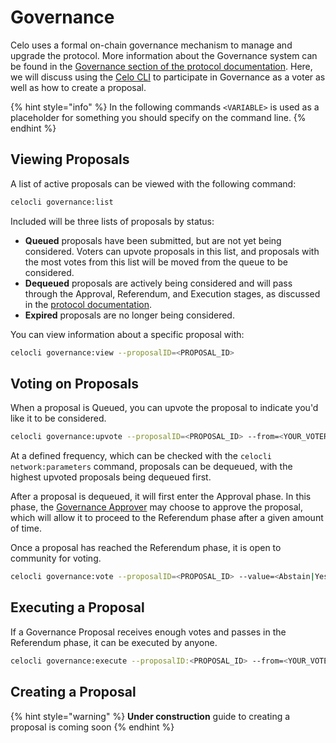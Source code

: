 # Governance

Celo uses a formal on-chain governance mechanism to manage and upgrade the protocol. More information about the Governance system can be found in the [Governance section of the protocol documentation](../celo-codebase/protocol/governance.md).
Here, we will discuss using the [Celo CLI](../command-line-interface/introduction.md) to participate in Governance as a voter as well as how to create a proposal.

{% hint style="info" %}
In the following commands `<VARIABLE>` is used as a placeholder for something you should specify on the command line.
{% endhint %}

## Viewing Proposals

A list of active proposals can be viewed with the following command:

```bash
celocli governance:list
```

Included will be three lists of proposals by status:
* **Queued** proposals have been submitted, but are not yet being considered. Voters can upvote proposals in this list, and proposals with the most votes from this list will be moved from the queue to be considered.
* **Dequeued** proposals are actively being considered and will pass through the Approval, Referendum, and Execution stages, as discussed in the [protocol documentation](../celo-codebase/protocol/governance.md).
* **Expired** proposals are no longer being considered.

You can view information about a specific proposal with:

```bash
celocli governance:view --proposalID=<PROPOSAL_ID>
```

## Voting on Proposals

When a proposal is Queued, you can upvote the proposal to indicate you'd like it to be considered.

```bash
celocli governance:upvote --proposalID=<PROPOSAL_ID> --from=<YOUR_VOTER_ADDRESS>
```

At a defined frequency, which can be checked with the `celocli network:parameters` command, proposals can be dequeued, with the highest upvoted proposals being dequeued first.

After a proposal is dequeued, it will first enter the Approval phase. In this phase, the [Governance Approver](../celo-codebase/protocol/governance.md#approval) may choose to approve the proposal, which will allow it to proceed to the Referendum phase after a given amount of time.

Once a proposal has reached the Referendum phase, it is open to community for voting. 

```bash
celocli governance:vote --proposalID=<PROPOSAL_ID> --value=<Abstain|Yes|No> --from=<YOUR_VOTER_ADDRESS>
```

## Executing a Proposal

If a Governance Proposal receives enough votes and passes in the Referendum phase, it can be executed by anyone.

```bash
celocli governance:execute --proposalID:<PROPOSAL_ID> --from=<YOUR_VOTER_ADDRESS>
```

## Creating a Proposal

{% hint style="warning" %}
**Under construction** guide to creating a proposal is coming soon
{% endhint %}
